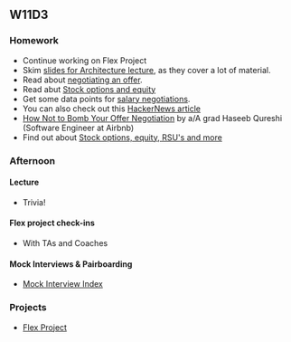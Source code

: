 ## W11D3
### Homework
* Continue working on Flex Project
* Skim [slides for Architecture lecture][architecture-slides], as they cover a lot of material.
* Read about [negotiating an offer](https://github.com/appacademy/sf-job-search-curriculum/blob/master/soft-skills/negotiating/email-negotiations.md).
* Read abut [Stock options and equity](https://github.com/appacademy/sf-job-search-curriculum/blob/master/soft-skills/negotiating/equity.md)
* Get some data points for [salary negotiations](https://github.com/appacademy/sf-job-search-curriculum/blob/master/soft-skills/negotiating/salary-data.md).
* You can also check out this [HackerNews article][hn-negotiation-article]
* [How Not to Bomb Your Offer Negotiation](http://haseebq.com/how-not-to-bomb-your-offer-negotiation/) by a/A grad Haseeb Qureshi (Software Engineer at Airbnb)
* Find out about [Stock options, equity, RSU's and more](https://www.investopedia.com/articles/personal-finance/041515/equity-vs-salary-what-you-need-know.asp)

[hackreactor-article]: http://venturebeat.com/2013/08/28/the-developers-guide-to-interviewing/
[offer-negotiation]: soft-skills/negotiating/email-negotiations.md
[salary-data]: soft-skills/negotiating/salary-data.md
[hn-negotiation-article]: https://news.ycombinator.com/item?id=3289750

### Afternoon

#### Lecture
* Trivia!

#### Flex project check-ins
* With TAs and Coaches

#### Mock Interviews & Pairboarding
* [Mock Interview Index][pair-boarding-index]

### Projects
* [Flex Project][flex-project]

<!-- LINKS -->
<!-- Job Search Projects -->
[flex-project]: ../projects/flex-project/flex-project.md

<!-- Internal Resources -->
[pair-boarding-index]: https://github.com/appacademy/sf-job-search-curriculum/blob/master/technical-skills/whiteboarding/index.md#d2

<!-- Misc. -->
[architecture-slides]: https://drive.google.com/a/appacademy.io/file/d/0B1ljY87XS9z0aDZZRHo1dW5zZWNjQjIzcFI5TGxIRF9MSTk4/view?usp=sharing
